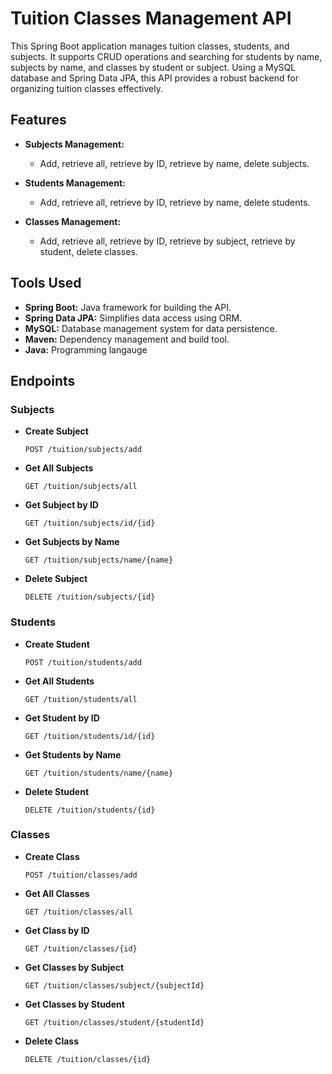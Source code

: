 # Tuition Classes Management API

This Spring Boot application manages tuition classes, students, and subjects. It supports CRUD operations and searching for students by name, subjects by name, and classes by student or subject. Using a MySQL database and Spring Data JPA, this API provides a robust backend for organizing tuition classes effectively.

## Features

- **Subjects Management:**
  - Add, retrieve all, retrieve by ID, retrieve by name, delete subjects.

- **Students Management:**
  - Add, retrieve all, retrieve by ID, retrieve by name, delete students.

- **Classes Management:**
  - Add, retrieve all, retrieve by ID, retrieve by subject, retrieve by student, delete classes.

## Tools Used

- **Spring Boot:** Java framework for building the API.
- **Spring Data JPA:** Simplifies data access using ORM.
- **MySQL:** Database management system for data persistence.
- **Maven:** Dependency management and build tool.
- **Java:** Programming langauge

## Endpoints

### Subjects

- **Create Subject**
    ```http
    POST /tuition/subjects/add
    ```

- **Get All Subjects**
    ```http
    GET /tuition/subjects/all
    ```

- **Get Subject by ID**
    ```http
    GET /tuition/subjects/id/{id}
    ```

- **Get Subjects by Name**
    ```http
    GET /tuition/subjects/name/{name}
    ```

- **Delete Subject**
    ```http
    DELETE /tuition/subjects/{id}
    ```

### Students

- **Create Student**
    ```http
    POST /tuition/students/add
    ```

- **Get All Students**
    ```http
    GET /tuition/students/all
    ```

- **Get Student by ID**
    ```http
    GET /tuition/students/id/{id}
    ```

- **Get Students by Name**
    ```http
    GET /tuition/students/name/{name}
    ```

- **Delete Student**
    ```http
    DELETE /tuition/students/{id}
    ```

### Classes

- **Create Class**
    ```http
    POST /tuition/classes/add
    ```

- **Get All Classes**
    ```http
    GET /tuition/classes/all
    ```

- **Get Class by ID**
    ```http
    GET /tuition/classes/{id}
    ```

- **Get Classes by Subject**
    ```http
    GET /tuition/classes/subject/{subjectId}
    ```

- **Get Classes by Student**
    ```http
    GET /tuition/classes/student/{studentId}
    ```

- **Delete Class**
    ```http
    DELETE /tuition/classes/{id}
    ```
